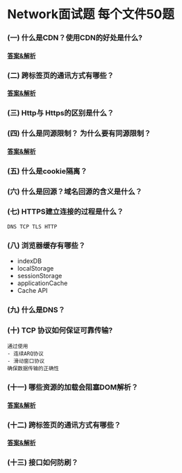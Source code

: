 # Network面试题 每个文件50题

### (一) 什么是CDN？使用CDN的好处是什么?

#### [答案&解析](https://github.com/QMcoder/QM-FE-Interview/issues/12)

### (二) 跨标签页的通讯方式有哪些？

#### [答案&解析](https://github.com/QMcoder/QM-FE-Interview/issues/39)

### (三) Http与 Https的区别是什么？

### (四) 什么是同源限制？ 为什么要有同源限制？

#### [答案&解析](https://github.com/QMcoder/QM-FE-Interview/issues/48)

### (五) 什么是cookie隔离？

### (六) 什么是回源？域名回源的含义是什么？

### (七) HTTPS建立连接的过程是什么？
```text
DNS TCP TLS HTTP
```

### (八) 浏览器缓存有哪些？
- indexDB
- localStorage
- sessionStorage
- applicationCache
- Cache API

### (九) 什么是DNS？

### (十) TCP 协议如何保证可靠传输?
```text
通过使用
- 连续ARQ协议
- 滑动窗口协议
确保数据传输的正确性
```

### (十一) 哪些资源的加载会阻塞DOM解析？

#### [答案&解析](https://github.com/DrebeTeam/QM-FE-Interview/issues/41)

### (十二) 跨标签页的通讯方式有哪些？

#### [答案&解析](https://github.com/DrebeTeam/QM-FE-Interview/issues/39)

### (十三) 接口如何防刷？